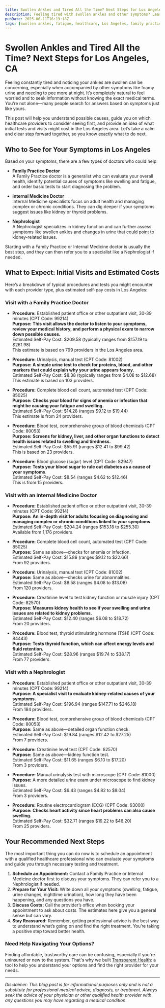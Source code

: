 ```yaml
---
title: Swollen Ankles and Tired All the Time? Next Steps for Los Angeles, CA
description: Feeling tired with swollen ankles and other symptoms? Learn who to see and what to expect for costs in Los Angeles, CA to take your next healthcare step.
pubDate: 2025-06-11T16:19:18Z
tags: [swollen ankles, fatigue, healthcare, Los Angeles, family practice, internal medicine, nephrology, costs]
---
```


# Swollen Ankles and Tired All the Time? Next Steps for Los Angeles, CA

Feeling constantly tired and noticing your ankles are swollen can be concerning, especially when accompanied by other symptoms like foamy urine and needing to pee more at night. It’s completely natural to feel worried and to seek information without knowing the exact medical terms. You’re not alone—many people search for answers based on symptoms just like yours. 

This post will help you understand possible causes, guide you on which healthcare providers to consider seeing first, and provide an idea of what initial tests and visits might cost in the Los Angeles area. Let’s take a calm and clear step forward together, so you know exactly what to do next.

## Who to See for Your Symptoms in Los Angeles

Based on your symptoms, there are a few types of doctors who could help:

- **Family Practice Doctor**  
  A Family Practice doctor is a generalist who can evaluate your overall health, identify potential causes of symptoms like swelling and fatigue, and order basic tests to start diagnosing the problem.

- **Internal Medicine Doctor**  
  Internal Medicine specialists focus on adult health and managing complex or chronic conditions. They can dig deeper if your symptoms suggest issues like kidney or thyroid problems.

- **Nephrologist**  
  A Nephrologist specializes in kidney function and can further assess symptoms like swollen ankles and changes in urine that could point to kidney-related issues.

Starting with a Family Practice or Internal Medicine doctor is usually the best step, and they can then refer you to a specialist like a Nephrologist if needed.

## What to Expect: Initial Visits and Estimated Costs

Here’s a breakdown of typical procedures and tests you might encounter with each provider type, plus estimated self-pay costs in Los Angeles:

### Visit with a Family Practice Doctor

- **Procedure:** Established patient office or other outpatient visit, 30-39 minutes (CPT Code: 99214)  
  **Purpose:** **This visit allows the doctor to listen to your symptoms, review your medical history, and perform a physical exam to narrow down possible causes.**  
  Estimated Self-Pay Cost: $209.58 (typically ranges from $157.19 to $261.98)  
  This estimate is based on 799 providers in the Los Angeles area.

- **Procedure:** Urinalysis, manual test (CPT Code: 81002)  
  **Purpose:** **A simple urine test to check for proteins, blood, and other markers that could explain why your urine appears foamy.**  
  Estimated Self-Pay Cost: $8.38 (typically ranges from $4.08 to $12.68)  
  This estimate is based on 103 providers.

- **Procedure:** Complete blood cell count, automated test (CPT Code: 85025)  
  **Purpose:** **Checks your blood for signs of anemia or infection that might be causing your fatigue and swelling.**  
  Estimated Self-Pay Cost: $14.28 (ranges $9.12 to $19.44)  
  This estimate is from 24 providers.

- **Procedure:** Blood test, comprehensive group of blood chemicals (CPT Code: 80053)  
  **Purpose:** **Screens for kidney, liver, and other organ functions to detect health issues related to swelling and tiredness.**  
  Estimated Self-Pay Cost: $55.91 (ranges $12.41 to $99.42)  
  This is based on 23 providers.

- **Procedure:** Blood glucose (sugar) level (CPT Code: 82947)  
  **Purpose:** **Tests your blood sugar to rule out diabetes as a cause of your symptoms.**  
  Estimated Self-Pay Cost: $8.54 (ranges $4.62 to $12.46)  
  This is from 15 providers.

### Visit with an Internal Medicine Doctor

- **Procedure:** Established patient office or other outpatient visit, 30-39 minutes (CPT Code: 99214)  
  **Purpose:** **An in-depth visit for adults focusing on diagnosing and managing complex or chronic conditions linked to your symptoms.**  
  Estimated Self-Pay Cost: $204.24 (ranges $153.18 to $255.30)  
  Available from 1,176 providers.

- **Procedure:** Complete blood cell count, automated test (CPT Code: 85025)  
  **Purpose:** Same as above—checks for anemia or infection.  
  Estimated Self-Pay Cost: $15.89 (ranges $9.12 to $22.66)  
  From 92 providers.

- **Procedure:** Urinalysis, manual test (CPT Code: 81002)  
  **Purpose:** Same as above—checks urine for abnormalities.  
  Estimated Self-Pay Cost: $8.58 (ranges $4.08 to $13.08)  
  From 120 providers.

- **Procedure:** Creatinine level to test kidney function or muscle injury (CPT Code: 82570)  
  **Purpose:** **Measures kidney health to see if your swelling and urine issues are related to kidney problems.**  
  Estimated Self-Pay Cost: $12.40 (ranges $6.08 to $18.72)  
  From 20 providers.

- **Procedure:** Blood test, thyroid stimulating hormone (TSH) (CPT Code: 84443)  
  **Purpose:** **Tests thyroid function, which can affect energy levels and fluid retention.**  
  Estimated Self-Pay Cost: $28.96 (ranges $19.74 to $38.17)  
  From 77 providers.

### Visit with a Nephrologist

- **Procedure:** Established patient office or other outpatient visit, 30-39 minutes (CPT Code: 99214)  
  **Purpose:** **A specialist visit to evaluate kidney-related causes of your symptoms.**  
  Estimated Self-Pay Cost: $196.94 (ranges $147.71 to $246.18)  
  From 184 providers.

- **Procedure:** Blood test, comprehensive group of blood chemicals (CPT Code: 80053)  
  **Purpose:** Same as above—detailed organ function check.  
  Estimated Self-Pay Cost: $19.84 (ranges $12.42 to $27.25)  
  From 7 providers.

- **Procedure:** Creatinine level test (CPT Code: 82570)  
  **Purpose:** Same as above—kidney function test.  
  Estimated Self-Pay Cost: $11.65 (ranges $6.10 to $17.20)  
  From 3 providers.

- **Procedure:** Manual urinalysis test with microscope (CPT Code: 81000)  
  **Purpose:** A more detailed urine exam under microscope to find kidney issues.  
  Estimated Self-Pay Cost: $6.43 (ranges $4.82 to $8.04)  
  From 3 providers.

- **Procedure:** Routine electrocardiogram (ECG) (CPT Code: 93000)  
  **Purpose:** **Checks heart activity since heart problems can also cause swelling.**  
  Estimated Self-Pay Cost: $32.71 (ranges $19.22 to $46.20)  
  From 25 providers.

## Your Recommended Next Steps

The most important thing you can do now is to schedule an appointment with a qualified healthcare professional who can evaluate your symptoms and guide you through necessary testing and treatment.

1. **Schedule an Appointment:** Contact a Family Practice or Internal Medicine doctor first to discuss your symptoms. They can refer you to a Nephrologist if needed.
2. **Prepare for Your Visit:** Write down all your symptoms (swelling, fatigue, urine changes, nighttime urination), how long they have been happening, and any questions you have.
3. **Discuss Costs:** Call the provider’s office when booking your appointment to ask about costs. The estimates here give you a general sense but can vary.
4. **Stay Reassured:** Remember, getting professional advice is the best way to understand what’s going on and find the right treatment. You’re taking a positive step toward better health.

### Need Help Navigating Your Options?

Finding affordable, trustworthy care can be confusing, especially if you're uninsured or new to the system. That's why we built [Transparent Health](https://transparenthealth.ai): a tool to help you understand your options and find the right provider for your needs. 

---

*Disclaimer: This blog post is for informational purposes only and is not a substitute for professional medical advice, diagnosis, or treatment. Always seek the advice of your physician or other qualified health provider with any questions you may have regarding a medical condition.*